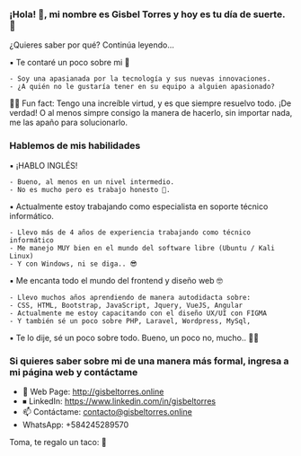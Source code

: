 ### ¡Hola! 👋, mi nombre es Gisbel Torres y hoy es tu día de suerte. 🙊
¿Quieres saber por qué? Continúa leyendo...

▪️ Te contaré un poco sobre mi 💙
```
- Soy una apasianada por la tecnología y sus nuevas innovaciones.
- ¿A quién no le gustaría tener en su equipo a alguien apasionado?
```
🤸‍♀️ Fun fact: Tengo una increíble virtud, y es que siempre resuelvo todo. ¡De verdad! 
O al menos simpre consigo la manera de hacerlo, sin importar nada, me las apaño para solucionarlo.

### Hablemos de mis habilidades
▪️ ¡HABLO INGLÉS!
```
- Bueno, al menos en un nivel intermedio.
- No es mucho pero es trabajo honesto 🤪. 
```
▪️  Actualmente estoy trabajando como especialista en soporte técnico informático.
```
- Llevo más de 4 años de experiencia trabajando como técnico informático
- Me manejo MUY bien en el mundo del software libre (Ubuntu / Kali Linux)
- Y con Windows, ni se diga.. 😎
```
▪️ Me encanta todo el mundo del frontend y diseño web 🤓
```
- Llevo muchos años aprendiendo de manera autodidacta sobre:
- CSS, HTML, Bootstrap, JavaScript, Jquery, VueJS, Angular
- Actualmente me estoy capacitando con el diseño UX/UI con FIGMA
- Y también sé un poco sobre PHP, Laravel, Wordpress, MySql, 
```
▪️ Te lo dije, sé un poco sobre todo. Bueno, un poco no, mucho.. 💁‍♀️

### Si quieres saber sobre mi de una manera más formal, ingresa a mi página web y contáctame 
- 📍  Web Page: http://gisbeltorres.online
- ⏹ LinkedIn: https://www.linkedin.com/in/gisbeltorres
- 📫 Contáctame: contacto@gisbeltorres.online
- WhatsApp: +584245289570

Toma, te regalo un taco: 🌮
